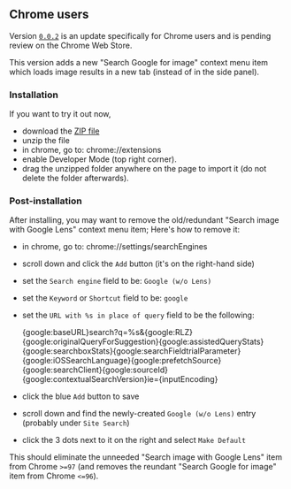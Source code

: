 ## Chrome users

Version [`0.0.2`](https://github.com/fanfare/disablegooglelens/releases/0.0.2) is an update specifically for Chrome users and is pending review on the Chrome Web Store.

This version adds a new "Search Google for image" context menu item which loads image results in a new tab (instead of in the side panel).

### Installation

If you want to try it out now,

- download the [ZIP file](https://github.com/fanfare/disablegooglelens/releases/download/0.0.2/disable-google-lens_manifest_v3_chrome-0.0.2.zip)
- unzip the file
- in chrome, go to: chrome://extensions
- enable Developer Mode (top right corner).
- drag the unzipped folder anywhere on the page to import it (do not delete the folder afterwards).

### Post-installation

After installing, you may want to remove the old/redundant "Search image with Google Lens" context menu item; Here's how to remove it:

- in chrome, go to: chrome://settings/searchEngines
- scroll down and click the `Add` button (it's on the right-hand side)
- set the `Search engine` field to be: `Google (w/o Lens)`
- set the `Keyword` or `Shortcut` field to be: `google`
- set the `URL with %s in place of query` field to be the following:

    {google:baseURL}search?q=%s&{google:RLZ}{google:originalQueryForSuggestion}{google:assistedQueryStats}{google:searchboxStats}{google:searchFieldtrialParameter}{google:iOSSearchLanguage}{google:prefetchSource}{google:searchClient}{google:sourceId}{google:contextualSearchVersion}ie={inputEncoding}
    
- click the blue `Add` button to save
- scroll down and find the newly-created `Google (w/o Lens)` entry (probably under `Site Search`)
- click the 3 dots next to it on the right and select `Make Default`

This should eliminate the unneeded "Search image with Google Lens" item from Chrome `>=97` (and removes the reundant "Search Google for image" item from Chrome `<=96`).
